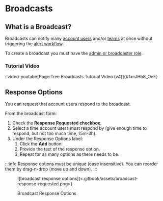 # Broadcasts

## What is a Broadcast?

Broadcasts can notify many [account users](users.md) and/or [teams](teams.md) at once without triggering the [alert workflow](architecture-guide.md#alert-workflow).

To create a broadcast you must have the [admin or broadcaster role](users.md#roles).

### Tutorial Video

::video-youtube[PagerTree Broadcasts Tutorial Video (v4)]{#fxeJHh8_OeE}

## Response Options

You can request that account users respond to the broadcast.

From the broadcast form:

1. Check the **Response Requested checkbox**.
2. Select a time account users must respond by (give enough time to respond, but not too much time, 15m-3h).
3. Under the Response Options label:
   1. Click the **Add** button.
   2. Provide the text of the response option.
   3. Repeat for as many options as there needs to be.

:::info
Response options must be unique (case insensitive). You can reorder them by drag-n-drop (move up and down).
:::

<figure>![broadcast response options](<.gitbook/assets/broadcast-response-requested.png>)<figcaption><p>Broadcast Response Options</p></figcaption></figure>
